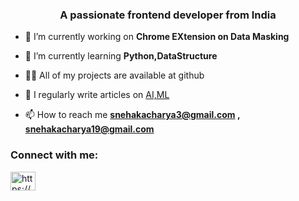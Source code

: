 <h3 align="center">A passionate frontend developer from India</h3>

- 🔭 I’m currently working on **Chrome EXtension on Data Masking**

- 🌱 I’m currently learning **Python,DataStructure**

- 👨‍💻 All of my projects are available at github

- 📝 I regularly write articles on [AI,ML](AI,ML)

- 📫 How to reach me **snehakacharya3@gmail.com , snehakacharya19@gmail.com**


<h3 align="left">Connect with me:</h3>
<p align="left">
<a href="https://linkedin.com/in/https://www.linkedin.com/in/snehika-acharya/" target="blank"><img align="center" src="https://raw.githubusercontent.com/rahuldkjain/github-profile-readme-generator/master/src/images/icons/Social/linked-in-alt.svg" alt="https://www.linkedin.com/in/snehika-acharya/" height="30" width="40" /></a>
</p>
